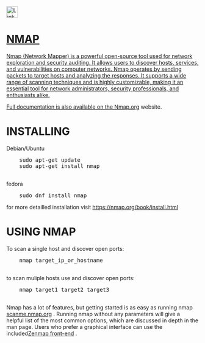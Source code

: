  <a href="https://www.linkedin.com/in/francis-ogres-746a062b1/" target="_blank" rel="noopener noreferrer">
        <img src="https://upload.wikimedia.org/wikipedia/commons/c/c9/Linkedin.svg" alt="LinkedIn" width="30" height="30">
        


# NMAP

Nmap (Network Mapper) is a powerful open-source tool used for network exploration and security auditing. It allows users to discover hosts, services, and vulnerabilities on computer networks. Nmap operates by sending packets to target hosts and analyzing the responses. It supports a wide range of scanning techniques and is highly customizable, making it an essential tool for network administrators, security professionals, and enthusiasts alike.


Full documentation is also available on the [Nmap.org](https://nmap.org/) website.

# INSTALLING
Debian/Ubuntu
<div>
    <pre>
    sudo apt-get update
    sudo apt-get install nmap
    </pre>
</div>

fedora
<div>
  <pre>
    sudo dnf install nmap
</pre>
</div>



for more detailled installation visit https://nmap.org/book/install.html

# USING NMAP

To scan a single host and discover open ports:
<div>
  <pre>
    nmap target_ip_or_hostname
  </pre>
</div>

to scan muliple hosts use and discover open ports:
<div>
  <pre>
    nmap target1 target2 target3
  </pre>
</div>



Nmap has a lot of features, but getting started is as easy as running nmap [scanme.nmap.org](http://scanme.nmap.org/)
. Running nmap without any parameters will give a helpful list of the most common options, which are discussed in depth in the man page. Users who prefer a graphical interface can use the included[Zenmap front-end](https://nmap.org/zenmap/)
.

